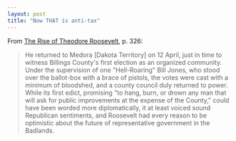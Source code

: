 ```yaml
---
layout: post
title: "Now THAT is anti-tax"
---
```




From <a href="http://www.amazon.com/exec/obidos/tg/detail/-/0375756787/">The Rise of Theodore Roosevelt</a>, p. 326:

<blockquote>
He returned to Medora [Dakota Territory] on 12 April, just in time to witness Billings County's first election as an organized community. Under the supervision of one "Hell-Roaring" Bill Jones, who stood over the ballot-box with a brace of pistols, the votes were cast with a minimum of bloodshed, and a county council duly returned to power. While its first edict, promising "to hang, burn, or drown any man that will ask for public improvements at the expense of the County," could have been worded more diplomatically, it at least voiced sound Republican sentiments, and Roosevelt had every reason to be optimistic about the future of representative government in the Badlands.
</blockquote>


